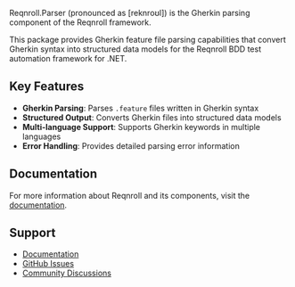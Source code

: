 ﻿Reqnroll.Parser (pronounced as [reknroʊl]) is the Gherkin parsing component of the Reqnroll framework.

This package provides Gherkin feature file parsing capabilities that convert Gherkin syntax into structured data models for the Reqnroll BDD test automation framework for .NET.

## Key Features

- **Gherkin Parsing**: Parses `.feature` files written in Gherkin syntax
- **Structured Output**: Converts Gherkin files into structured data models
- **Multi-language Support**: Supports Gherkin keywords in multiple languages
- **Error Handling**: Provides detailed parsing error information

## Documentation

For more information about Reqnroll and its components, visit the [documentation](https://docs.reqnroll.net/).

## Support

- [Documentation](https://docs.reqnroll.net/)
- [GitHub Issues](https://github.com/reqnroll/Reqnroll/issues)
- [Community Discussions](https://github.com/reqnroll/Reqnroll/discussions)